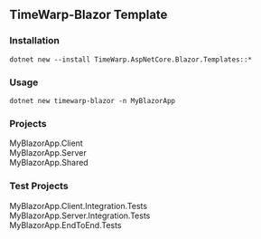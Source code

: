 ## TimeWarp-Blazor Template

### Installation

```
dotnet new --install TimeWarp.AspNetCore.Blazor.Templates::*
```

### Usage

```
dotnet new timewarp-blazor -n MyBlazorApp
```

### Projects
MyBlazorApp.Client<br/>
MyBlazorApp.Server<br/>
MyBlazorApp.Shared

### Test Projects
MyBlazorApp.Client.Integration.Tests<br/>
MyBlazorApp.Server.Integration.Tests<br/>
MyBlazorApp.EndToEnd.Tests
